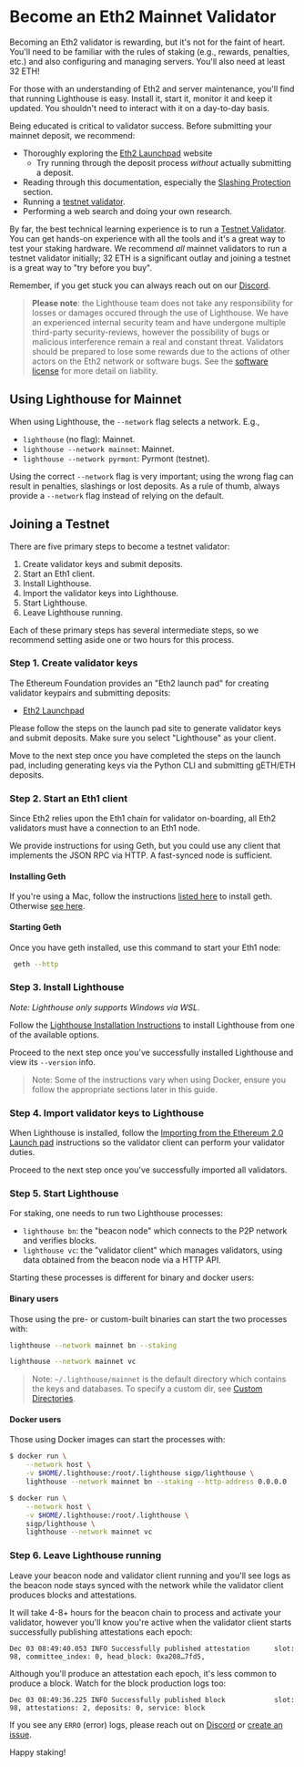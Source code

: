 # Become an Eth2 Mainnet Validator

[launchpad]: https://launchpad.ethereum.org/
[lh-book]: https://lighthouse-book.sigmaprime.io/
[testnet-validator]: ./testnet-validator.md
[custom-datadir]: ./custom-datadir.md
[license]: https://github.com/sigp/lighthouse/blob/master/LICENSE
[slashing]: ./slashing-protection.md
[discord]: https://discord.gg/cyAszAh

Becoming an Eth2 validator is rewarding, but it's not for the faint of heart. You'll need to be
familiar with the rules of staking (e.g., rewards, penalties, etc.) and also configuring and
managing servers. You'll also need at least 32 ETH!

For those with an understanding of Eth2 and server maintenance, you'll find that running Lighthouse
is easy. Install it, start it, monitor it and keep it updated. You shouldn't need to interact
with it on a day-to-day basis.

Being educated is critical to validator success. Before submitting your mainnet deposit, we
recommend:

- Thoroughly exploring the [Eth2 Launchpad][launchpad] website
  - Try running through the deposit process *without* actually submitting a deposit.
- Reading through this documentation, especially the [Slashing Protection][slashing] section.
- Running a [testnet validator][testnet-validator].
- Performing a web search and doing your own research.

By far, the best technical learning experience is to run a [Testnet Validator][testnet-validator].
You can get hands-on experience with all the tools and it's a great way to test your staking
hardware. We recommend *all* mainnet validators to run a testnet validator initially; 32 ETH is a
significant outlay and joining a testnet is a great way to "try before you buy".

Remember, if you get stuck you can always reach out on our [Discord][discord].

>
> **Please note**: the Lighthouse team does not take any responsibility for losses or damages
> occured through the use of Lighthouse. We have an experienced internal security team and have
> undergone multiple third-party security-reviews, however the possibility of bugs or malicious
> interference remain a real and constant threat. Validators should be prepared to lose some rewards
> due to the actions of other actors on the Eth2 network or software bugs. See the
> [software license][license] for more detail on liability.

## Using Lighthouse for Mainnet

When using Lighthouse, the `--network` flag selects a network. E.g.,

- `lighthouse` (no flag): Mainnet.
- `lighthouse --network mainnet`: Mainnet.
- `lighthouse --network pyrmont`: Pyrmont (testnet).

Using the correct `--network` flag is very important; using the wrong flag can
result in penalties, slashings or lost deposits. As a rule of thumb, always
provide a `--network` flag instead of relying on the default.

## Joining a Testnet

There are five primary steps to become a testnet validator:

1. Create validator keys and submit deposits.
1. Start an Eth1 client.
1. Install Lighthouse.
1. Import the validator keys into Lighthouse.
1. Start Lighthouse.
1. Leave Lighthouse running.

Each of these primary steps has several intermediate steps, so we recommend
setting aside one or two hours for this process.

### Step 1. Create validator keys

The Ethereum Foundation provides an "Eth2 launch pad" for creating validator keypairs and submitting
deposits:

- [Eth2 Launchpad][launchpad]

Please follow the steps on the launch pad site to generate validator keys and submit deposits. Make
sure you select "Lighthouse" as your client.

Move to the next step once you have completed the steps on the launch pad,
including generating keys via the Python CLI and submitting gETH/ETH deposits.

### Step 2. Start an Eth1 client

Since Eth2 relies upon the Eth1 chain for validator on-boarding, all Eth2 validators must have a
connection to an Eth1 node.

We provide instructions for using Geth, but you could use any client that implements the JSON RPC
via HTTP. A fast-synced node is sufficient.

#### Installing Geth

If you're using a Mac, follow the instructions [listed
here](https://github.com/ethereum/go-ethereum/wiki/Installation-Instructions-for-Mac) to install
geth. Otherwise [see here](https://github.com/ethereum/go-ethereum/wiki/Installing-Geth).

#### Starting Geth

Once you have geth installed, use this command to start your Eth1 node:

```bash
 geth --http
```

### Step 3. Install Lighthouse

*Note: Lighthouse only supports Windows via WSL.*

Follow the [Lighthouse Installation Instructions](./installation.md) to install
Lighthouse from one of the available options.

Proceed to the next step once you've successfully installed Lighthouse and view
its `--version` info.

> Note: Some of the instructions vary when using Docker, ensure you follow the
> appropriate sections later in this guide.

### Step 4. Import validator keys to Lighthouse

When Lighthouse is installed, follow the [Importing from the Ethereum 2.0 Launch
pad](./validator-import-launchpad.md) instructions so the validator client can
perform your validator duties.

Proceed to the next step once you've successfully imported all validators.

### Step 5. Start Lighthouse

For staking, one needs to run two Lighthouse processes:

- `lighthouse bn`: the "beacon node" which connects to the P2P network and
	verifies blocks.
- `lighthouse vc`: the "validator client" which manages validators, using data
	obtained from the beacon node via a HTTP API.

Starting these processes is different for binary and docker users:

#### Binary users

Those using the pre- or custom-built binaries can start the two processes with:

```bash
lighthouse --network mainnet bn --staking
```

```bash
lighthouse --network mainnet vc
```

> Note: `~/.lighthouse/mainnet` is the default directory which contains the keys and databases.
> To specify a custom dir, see [Custom Directories][custom-datadir].

#### Docker users

Those using Docker images can start the processes with:

```bash
$ docker run \
	--network host \
	-v $HOME/.lighthouse:/root/.lighthouse sigp/lighthouse \
	lighthouse --network mainnet bn --staking --http-address 0.0.0.0
```

```bash
$ docker run \
	--network host \
	-v $HOME/.lighthouse:/root/.lighthouse \
	sigp/lighthouse \
	lighthouse --network mainnet vc
```

### Step 6. Leave Lighthouse running

Leave your beacon node and validator client running and you'll see logs as the
beacon node stays synced with the network while the validator client produces
blocks and attestations.

It will take 4-8+ hours for the beacon chain to process and activate your
validator, however you'll know you're active when the validator client starts
successfully publishing attestations each epoch:

```
Dec 03 08:49:40.053 INFO Successfully published attestation      slot: 98, committee_index: 0, head_block: 0xa208…7fd5,
```

Although you'll produce an attestation each epoch, it's less common to produce a
block. Watch for the block production logs too:

```
Dec 03 08:49:36.225 INFO Successfully published block            slot: 98, attestations: 2, deposits: 0, service: block
```

If you see any `ERRO` (error) logs, please reach out on
[Discord](https://discord.gg/cyAszAh) or [create an
issue](https://github.com/sigp/lighthouse/issues/new).

Happy staking!
